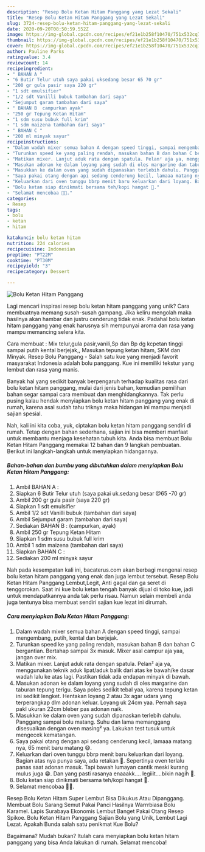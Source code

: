 ```yaml
---
description: "Resep Bolu Ketan Hitam Panggang yang Lezat Sekali"
title: "Resep Bolu Ketan Hitam Panggang yang Lezat Sekali"
slug: 3724-resep-bolu-ketan-hitam-panggang-yang-lezat-sekali
date: 2020-09-20T08:50:59.552Z
image: https://img-global.cpcdn.com/recipes/ef21e1b258f10470/751x532cq70/bolu-ketan-hitam-panggang-foto-resep-utama.jpg
thumbnail: https://img-global.cpcdn.com/recipes/ef21e1b258f10470/751x532cq70/bolu-ketan-hitam-panggang-foto-resep-utama.jpg
cover: https://img-global.cpcdn.com/recipes/ef21e1b258f10470/751x532cq70/bolu-ketan-hitam-panggang-foto-resep-utama.jpg
author: Pauline Parks
ratingvalue: 3.4
reviewcount: 14
recipeingredient:
- " BAHAN A "
- "6 Butir Telur utuh saya pakai uksedang besar 65 70 gr"
- "200 gr gula pasir saya 220 gr"
- "1 sdt emulsifier"
- "1/2 sdt Vanilli bubuk tambahan dari saya"
- "Sejumput garam tambahan dari saya"
- " BAHAN B  campurkan ayak"
- "250 gr Tepung Ketan Hitam"
- "1 sdm susu bubuk full krim"
- "1 sdm maizena tambahan dari saya"
- " BAHAN C "
- "200 ml minyak sayur"
recipeinstructions:
- "Dalam wadah mixer semua bahan A dengan speed tinggi, sampai mengembang, putih, kental dan berjejak."
- "Turunkan speed ke yang paling rendah, masukan bahan B dan bahan C bergantian. Bertahap sampai 3x masuk. Mixer asal campur aja yaa, jangan over mix."
- "Matikan mixer. Lanjut aduk rata dengan spatula. Pelan² aja ya, menggunakan teknik aduk lipat/aduk balik dari atas ke bawah/ke dasar wadah lalu ke atas lagi. Pastikan tidak ada endapan minyak di bawah."
- "Masukan adonan ke dalam loyang yang sudah di oles margarine dan taburan tepung terigu. Saya poles sedikit tebal yaa, karena tepung ketan ini sedikit lengket. Hentakan loyang 2 atau 3x agar udara yang terperangkap dlm adonan keluar. Loyang uk 24cm yaa. Pernah saya pakI ukuran 22cm bleber pas adonan naik."
- "Masukkan ke dalam oven yang sudah dipanaskan terlebih dahulu. Panggang sampai bolu matang. Suhu dan lama memanggang disesuaikan dengan oven masing² ya. Lakukan test tusuk untuk mengecek kematangan."
- "Saya pakai otang dengan api sedang cenderung kecil, lamaaa matang nya, 65 menit baru matang 😅."
- "Keluarkan dari oven tunggu bbrp menit baru keluarkan dari loyang. Bagian atas nya punya saya, ada retakan 🥴. Sepertinya oven terlalu panas saat adonan masuk. Tapi bawah lumayan cantik meski kurang mulus juga 😁. Dan yang pasti rasanya enaaakk.... legiiit....bikin nagih 🤤."
- "Bolu ketan siap dinikmati bersama teh/kopi hangat 🤩."
- "Selamat mencobaa 🤗🥰."
categories:
- Resep
tags:
- bolu
- ketan
- hitam

katakunci: bolu ketan hitam 
nutrition: 224 calories
recipecuisine: Indonesian
preptime: "PT22M"
cooktime: "PT30M"
recipeyield: "3"
recipecategory: Dessert

---
```



![Bolu Ketan Hitam Panggang](https://img-global.cpcdn.com/recipes/ef21e1b258f10470/751x532cq70/bolu-ketan-hitam-panggang-foto-resep-utama.jpg)

Lagi mencari inspirasi resep bolu ketan hitam panggang yang unik? Cara membuatnya memang susah-susah gampang. Jika keliru mengolah maka hasilnya akan hambar dan justru cenderung tidak enak. Padahal bolu ketan hitam panggang yang enak harusnya sih mempunyai aroma dan rasa yang mampu memancing selera kita.

Cara membuat : Mix telur,gula pasir,vanili,Sp dan Bp dg kcpetan tinggi sampai putih kental berjejak,, Masukan tepung ketan hitam, SKM dan Minyak. Resep Bolu Panggang - Salah satu kue yang menjadi favorit masyarakat Indonesia adalah bolu panggang. Kue ini memiliki tekstur yang lembut dan rasa yang manis.

Banyak hal yang sedikit banyak berpengaruh terhadap kualitas rasa dari bolu ketan hitam panggang, mulai dari jenis bahan, kemudian pemilihan bahan segar sampai cara membuat dan menghidangkannya. Tak perlu pusing kalau hendak menyiapkan bolu ketan hitam panggang yang enak di rumah, karena asal sudah tahu triknya maka hidangan ini mampu menjadi sajian spesial.


Nah, kali ini kita coba, yuk, ciptakan bolu ketan hitam panggang sendiri di rumah. Tetap dengan bahan sederhana, sajian ini bisa memberi manfaat untuk membantu menjaga kesehatan tubuh kita. Anda bisa membuat Bolu Ketan Hitam Panggang memakai 12 bahan dan 9 langkah pembuatan. Berikut ini langkah-langkah untuk menyiapkan hidangannya.

<!--inarticleads1-->

##### Bahan-bahan dan bumbu yang dibutuhkan dalam menyiapkan Bolu Ketan Hitam Panggang:

1. Ambil  BAHAN A :
1. Siapkan 6 Butir Telur utuh (saya pakai uk.sedang besar @65 -70 gr)
1. Ambil 200 gr gula pasir (saya 220 gr)
1. Siapkan 1 sdt emulsifier
1. Ambil 1/2 sdt Vanilli bubuk (tambahan dari saya)
1. Ambil Sejumput garam (tambahan dari saya)
1. Sediakan  BAHAN B : (campurkan, ayak)
1. Ambil 250 gr Tepung Ketan Hitam
1. Siapkan 1 sdm susu bubuk full krim
1. Ambil 1 sdm maizena (tambahan dari saya)
1. Siapkan  BAHAN C :
1. Sediakan 200 ml minyak sayur


Nah pada kesempatan kali ini, bacaterus.com akan berbagi mengenai resep bolu ketan hitam panggang yang enak dan juga lembut tersebut. Resep Bolu Ketan Hitam Panggang Lembut,Legit, Anti gagal dan ga seret di tenggorokan. Saat ini kue bolu ketan tengah banyak dijual di toko kue, jadi untuk mendapatkannya anda tak perlu risau. Namun selain membeli anda juga tentunya bisa membuat sendiri sajian kue lezat ini dirumah. 

<!--inarticleads2-->

##### Cara menyiapkan Bolu Ketan Hitam Panggang:

1. Dalam wadah mixer semua bahan A dengan speed tinggi, sampai mengembang, putih, kental dan berjejak.
1. Turunkan speed ke yang paling rendah, masukan bahan B dan bahan C bergantian. Bertahap sampai 3x masuk. Mixer asal campur aja yaa, jangan over mix.
1. Matikan mixer. Lanjut aduk rata dengan spatula. Pelan² aja ya, menggunakan teknik aduk lipat/aduk balik dari atas ke bawah/ke dasar wadah lalu ke atas lagi. Pastikan tidak ada endapan minyak di bawah.
1. Masukan adonan ke dalam loyang yang sudah di oles margarine dan taburan tepung terigu. Saya poles sedikit tebal yaa, karena tepung ketan ini sedikit lengket. Hentakan loyang 2 atau 3x agar udara yang terperangkap dlm adonan keluar. Loyang uk 24cm yaa. Pernah saya pakI ukuran 22cm bleber pas adonan naik.
1. Masukkan ke dalam oven yang sudah dipanaskan terlebih dahulu. Panggang sampai bolu matang. Suhu dan lama memanggang disesuaikan dengan oven masing² ya. Lakukan test tusuk untuk mengecek kematangan.
1. Saya pakai otang dengan api sedang cenderung kecil, lamaaa matang nya, 65 menit baru matang 😅.
1. Keluarkan dari oven tunggu bbrp menit baru keluarkan dari loyang. Bagian atas nya punya saya, ada retakan 🥴. Sepertinya oven terlalu panas saat adonan masuk. Tapi bawah lumayan cantik meski kurang mulus juga 😁. Dan yang pasti rasanya enaaakk.... legiiit....bikin nagih 🤤.
1. Bolu ketan siap dinikmati bersama teh/kopi hangat 🤩.
1. Selamat mencobaa 🤗🥰.


Resep Bolu Ketan Hitam Super Lembut Bisa Dikukus Atau Dipanggang. Membuat Bolu Sarang Semut Pakai Panci Hasilnya Warrrbiasa Bolu Karamel. Lapis Surabaya Ekonomis Lembut Banget Pakai Otang Resep Spikoe. Bolu Ketan Hitam Panggang Sajian Bolu yang Unik, Lembut Lagi Lezat. Apakah Bunda salah satu penikmat Kue Bolu? 

Bagaimana? Mudah bukan? Itulah cara menyiapkan bolu ketan hitam panggang yang bisa Anda lakukan di rumah. Selamat mencoba!
